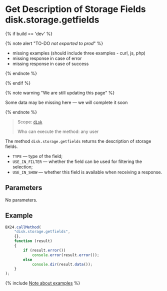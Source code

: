 # Get Description of Storage Fields disk.storage.getfields

{% if build == 'dev' %}

{% note alert "TO-DO _not exported to prod_" %}

- missing examples (should include three examples - curl, js, php)
- missing response in case of error
- missing response in case of success

{% endnote %}

{% endif %}

{% note warning "We are still updating this page" %}

Some data may be missing here — we will complete it soon

{% endnote %}

> Scope: [`disk`](../../scopes/permissions.md)
>
> Who can execute the method: any user

The method `disk.storage.getfields` returns the description of storage fields.

- `TYPE` — type of the field;
- `USE_IN_FILTER` — whether the field can be used for filtering the selection;
- `USE_IN_SHOW` — whether this field is available when receiving a response.

## Parameters

No parameters.

## Example

```js
BX24.callMethod(
    "disk.storage.getfields",
    {},
    function (result)
    {
        if (result.error())
            console.error(result.error());
        else
            console.dir(result.data());
    }
);
```
{% include [Note about examples](../../../_includes/examples.md) %}